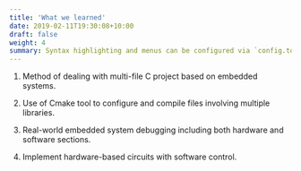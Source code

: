 ```yaml
---
title: 'What we learned'
date: 2019-02-11T19:30:08+10:00
draft: false
weight: 4
summary: Syntax highlighting and menus can be configured via `config.toml`.
---
```


1. Method of dealing with multi-file C project based on embedded systems. 

2. Use of Cmake tool to configure and compile files involving multiple libraries.

3. Real-world embedded system debugging including both hardware and software sections.

4. Implement hardware-based circuits with software control.

